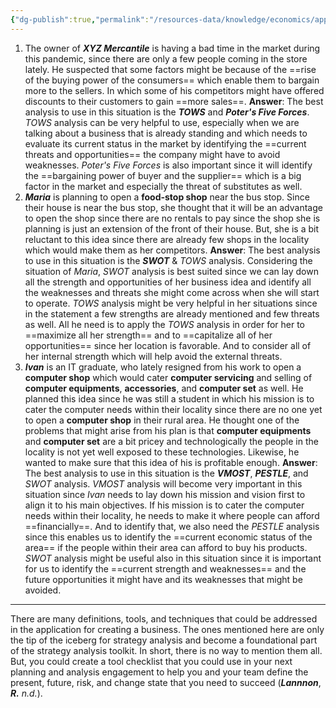```yaml
---
{"dg-publish":true,"permalink":"/resources-data/knowledge/economics/applied-economics/applying-principles-tools-and-techniques-in-creating-a-business/"}
---
```


1. The owner of ***XYZ Mercantile*** is having a bad time in the market during this pandemic, since there are only a few people coming in the store lately. He suspected that some factors might be because of the ==rise of the buying power of the consumers== which enable them to bargain more to the sellers. In which some of his competitors might have offered discounts to their customers to gain ==more sales==.
	**Answer**: The best analysis to use in this situation is the ***TOWS*** and ***Poter's Five Forces***. *TOWS* analysis can be very helpful to use, especially when we are talking about a business that is already standing and which needs to evaluate its current status in the market by identifying the ==current threats and opportunities== the company might have to avoid weaknesses. *Poter's Five Forces* is also important since it will identify the ==bargaining power of buyer and the supplier== which is a big factor in the market and especially the threat of substitutes as well.
2. ***Maria*** is planning to open a **food-stop shop** near the bus stop. Since their house is near the bus stop, she thought that it will be an advantage to open the shop since there are no rentals to pay since the shop she is planning is just an extension of the front of their house. But, she is a bit reluctant to this idea since there are already few shops in the locality which would make them as her competitors.
	**Answer**: The best analysis to use in this situation is the ***SWOT*** & *TOWS* analysis. Considering the situation of *Maria*, *SWOT* analysis is best suited since we can lay down all the strength and opportunities of her business idea and identify all the weaknesses and threats she might come across when she will start to operate. *TOWS* analysis might be very helpful in her situations since in the statement a few strengths are already mentioned and few threats as well. All he need is to apply the *TOWS* analysis in order for her to ==maximize all her strength== and to ==capitalize all of her opportunities== since her location is favorable. And to consider all of her internal strength which will help avoid the external threats.
3. ***Ivan*** is an IT graduate, who lately resigned from his work to open a **computer shop** which would cater **computer servicing** and selling of **computer equipments**, **accessories**, and **computer set** as well. He planned this idea since he was still a student in which his mission is to cater the computer needs within their locality since there are no one yet to open a **computer shop** in their rural area. He thought one of the problems that might arise from his plan is that **computer equipments** and **computer set** are a bit pricey and technologically the people in the locality is not yet well exposed to these technologies. Likewise, he wanted to make sure that this idea of his is profitable enough.
	**Answer**: The best analysis to use in this situation is the ***VMOST***, ***PESTLE***, and *SWOT* analysis. *VMOST* analysis will become very important in this situation since *Ivan* needs to lay down his mission and vision first to align it to his main objectives. If his mission is to cater the computer needs within their locality, he needs to make it where people can afford ==financially==. And to identify that, we also need the *PESTLE* analysis since this enables us to identify the ==current economic status of the area== if the people within their area can afford to buy his products. *SWOT* analysis might be useful also in this situation since it is important for us to identify the ==current strength and weaknesses== and the future opportunities it might have and its weaknesses that might be avoided.

** **
There are many definitions, tools, and techniques that could be addressed in the application for creating a business. The ones mentioned here are only the tip of the iceberg for strategy analysis and become a foundational part of the strategy analysis toolkit. In short, there is no way to mention them all. But, you could create a tool checklist that you could use in your next planning and analysis engagement to help you and your team define the present, future, risk, and change state that you need to succeed (***Lannnon***, ***R.*** *n.d.*).